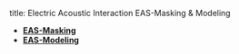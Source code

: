 title: Electric Acoustic Interaction EAS-Masking & Modeling




- **[EAS-Masking](https://vianna.uber.space/01_workgroups/nogueira/projects/eas.html)**
- **[EAS-Modeling](https://vianna.uber.space/01_workgroups/nogueira/projects/easmodeling.html)**
